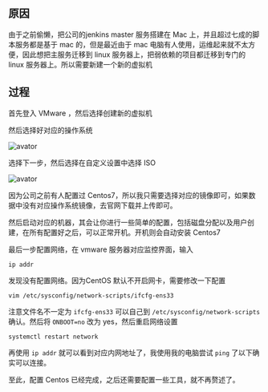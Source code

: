 ## 原因

由于之前偷懒，把公司的jenkins master 服务搭建在 Mac 上，并且超过七成的脚本服务都是基于 mac 的，但是最近由于 mac 电脑有人使用，运维起来就不太方便，因此想把主服务迁移到 linux 服务器上，把弱依赖的项目都迁移到专门的 linux 服务器上。所以需要新建一个新的虚拟机


## 过程

首先登入 VMware ，然后选择创建新的虚拟机

然后选择好对应的操作系统

![avator](../../pic/vm-centos7.jpg)

选择下一步，然后选择在自定义设置中选择 ISO

![avator](../../pic/vm-chooseCD.jpg)

因为公司之前有人配置过 Centos7，所以我只需要选择对应的镜像即可，如果数据中没有对应操作系统镜像，去官网下载并上传即可。

然后启动对应的机器，其会让你进行一些简单的配置，包括磁盘分配以及用户创建，在所有配置好之后，可以正常开机。开机则会自动安装 Centos7

最后一步配置网络，在 vmware 服务器对应监控界面，输入

```
ip addr
```

发现没有配置网络。因为CentOS 默认不开启网卡，需要修改一下配置
```
vim /etc/sysconfig/network-scripts/ifcfg-ens33
```

注意文件名不一定为 `ifcfg-ens33` 可以自己到 `/etc/sysconfig/network-scripts` 确认。然后将 `ONBOOT=no`  改为 yes，然后重启网络设置

```
systemctl restart network
```

再使用 `ip addr` 就可以看到对应内网地址了，我使用我的电脑尝试 `ping` 了以下确实可以连接。

至此，配置 Centos 已经完成，之后还需要配置一些工具，就不再赘述了。